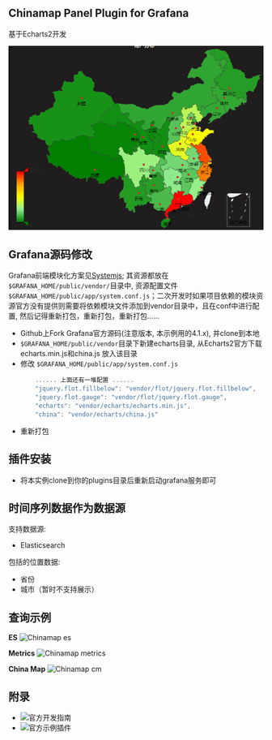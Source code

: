 ## Chinamap Panel Plugin for Grafana

基于Echarts2开发

![Chinamap](./src/imgs/chinamap-china.png)


## Grafana源码修改
Grafana前端模块化方案见[Systemjs](https://github.com/systemjs/systemjs); 其资源都放在`$GRAFANA_HOME/public/vendor/`目录中, 资源配置文件`$GRAFANA_HOME/public/app/system.conf.js`；二次开发时如果项目依赖的模块资源官方没有提供则需要将依赖模块文件添加到vendor目录中，且在conf中进行配置, 然后记得重新打包，重新打包，重新打包......
- Github上Fork Grafana官方源码(注意版本, 本示例用的4.1.x), 并clone到本地
- `$GRAFANA_HOME/public/vendor`目录下新建echarts目录, 从Echarts2官方下载echarts.min.js和china.js 放入该目录
- 修改 `$GRAFANA_HOME/public/app/system.conf.js`
	```javascript
		...... 上面还有一堆配置 ......
		"jquery.flot.fillbelow": "vendor/flot/jquery.flot.fillbelow",
	    "jquery.flot.gauge": "vendor/flot/jquery.flot.gauge",
	    "echarts": "vendor/echarts/echarts.min.js",
	    "china": "vendor/echarts/china.js"
	```
- 重新打包

## 插件安装
- 将本实例clone到你的plugins目录后重新启动grafana服务即可

## 时间序列数据作为数据源

支持数据源:

- Elasticsearch


包括的位置数据:

- 省份 
- 城市（暂时不支持展示）


## 查询示例

**ES**
![Chinamap es](./src/imgs/chinamap-es.png)

**Metrics**
![Chinamap metrics](./src/imgs/chinamap-metrics.png)

**China Map**
![Chinamap cm](./src/imgs/chinamap-cm.png)

## 附录
- ![官方开发指南](http://docs.grafana.org/plugins/developing/development/)
- ![官方示例插件](https://github.com/grafana/piechart-panel)